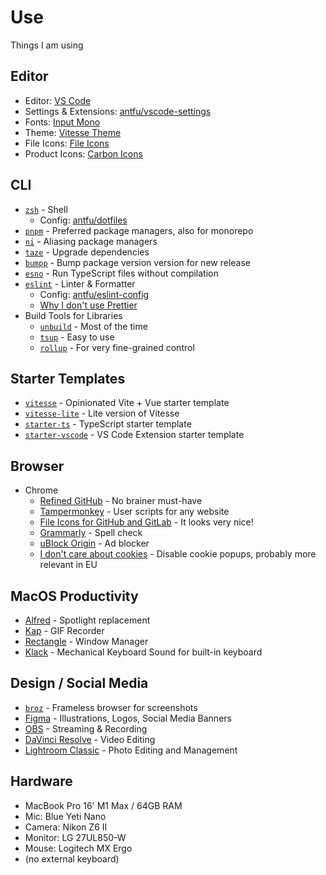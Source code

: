 # Use

Things I am using

## Editor

- Editor: [VS Code](https://code.visualstudio.com/)
- Settings & Extensions: [antfu/vscode-settings](https://github.com/antfu/vscode-settings)
- Fonts: [Input Mono](https://input.djr.com/)
- Theme: [Vitesse Theme](https://github.com/antfu/vscode-theme-vitesse)
- File Icons: [File Icons](https://marketplace.visualstudio.com/items?itemName=file-icons.file-icons)
- Product Icons: [Carbon Icons](https://github.com/antfu/vscode-icons-carbon)

## CLI

- [`zsh`](https://zsh.org/) - Shell
  - Config: [antfu/dotfiles](https://github.com/antfu/dotfiles)
- [`pnpm`](https://pnpm.io/) - Preferred package managers, also for monorepo
- [`ni`](https://github.com/antfu/ni) - Aliasing package managers
- [`taze`](https://github.com/antfu/taze) - Upgrade dependencies
- [`bumpp`](https://github.com/antfu/bumpp) - Bump package version version for new release
- [`esno`](https://github.com/esbuild-kit/esno) - Run TypeScript files without compilation
- [`eslint`](https://eslint.org/) - Linter & Formatter
  - Config: [antfu/eslint-config](https://github.com/antfu/eslint-config)
  - [Why I don't use Prettier](https://antfu.me/posts/why-not-prettier)
- Build Tools for Libraries
  - [`unbuild`](https://github.com/unjs/unbuild) - Most of the time
  - [`tsup`](https://github.com/egoist/tsup) - Easy to use
  - [`rollup`](https://rollupjs.org/) - For very fine-grained control

## Starter Templates

- [`vitesse`](https://github.com/antfu/vitesse) - Opinionated Vite + Vue starter template
- [`vitesse-lite`](https://github.com/antfu/vitesse-lite) - Lite version of Vitesse
- [`starter-ts`](https://github.com/antfu/starter-ts) - TypeScript starter template
- [`starter-vscode`](https://github.com/antfu/starter-vscode) - VS Code Extension starter template

## Browser

- Chrome
  - [Refined GitHub](https://chrome.google.com/webstore/detail/refined-github/hlepfoohegkhhmjieoechaddaejaokhf) - No brainer must-have
  - [Tampermonkey](https://chrome.google.com/webstore/detail/tampermonkey/dhdgffkkebhmkfjojejmpbldmpobfkfo) - User scripts for any website
  - [File Icons for GitHub and GitLab](https://chrome.google.com/webstore/detail/file-icons-for-github-and/ficfmibkjjnpogdcfhfokmihanoldbfe) - It looks very nice!
  - [Grammarly](https://chrome.google.com/webstore/detail/grammarly-grammar-checker/kbfnbcaeplbcioakkpcpgfkobkghlhen) - Spell check
  - [uBlock Origin](https://chrome.google.com/webstore/detail/ublock-origin/cjpalhdlnbpafiamejdnhcphjbkeiagm) - Ad blocker
  - [I don't care about cookies](https://chrome.google.com/webstore/detail/i-dont-care-about-cookies/fihnjjcciajhdojfnbdddfaoknhalnja) - Disable cookie popups, probably more relevant in EU


## MacOS Productivity

- [Alfred](https://www.alfredapp.com/) - Spotlight replacement
- [Kap](https://getkap.co/) - GIF Recorder
- [Rectangle](https://rectangleapp.com/) - Window Manager
- [Klack](https://tryklack.com/) - Mechanical Keyboard Sound for built-in keyboard

## Design / Social Media

- [`broz`](https://github.com/antfu/broz) - Frameless browser for screenshots
- [Figma](https://www.figma.com/) - Illustrations, Logos, Social Media Banners
- [OBS](https://obsproject.com/) - Streaming & Recording
- [DaVinci Resolve](https://www.blackmagicdesign.com/products/davinciresolve) - Video Editing
- [Lightroom Classic](https://www.adobe.com/products/photoshop-lightroom-classic.html) - Photo Editing and Management

## Hardware

- MacBook Pro 16' M1 Max / 64GB RAM
- Mic: Blue Yeti Nano
- Camera: Nikon Z6 II
- Monitor: LG 27UL850-W
- Mouse: Logitech MX Ergo
- (no external keyboard)

